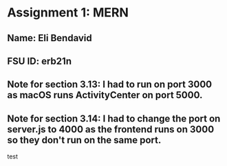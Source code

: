 # Assignment 1: MERN
## Name: Eli Bendavid
## FSU ID: erb21n
## Note for section 3.13: I had to run on port 3000 as macOS runs ActivityCenter on port 5000.
## Note for section 3.14: I had to change the port on server.js to 4000 as the frontend runs on 3000 so they don't run on the same port.

test